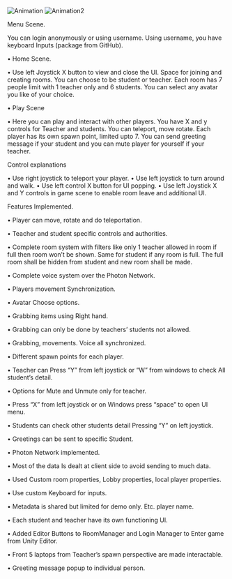 ![Animation](https://user-images.githubusercontent.com/13573647/192381716-dd2a5cc7-5967-4cb5-a378-4b224cccecfc.gif)
![Animation2](https://user-images.githubusercontent.com/13573647/192383595-cbfbd6bc-3151-400a-9bc9-243bdaeea16c.gif)


Menu Scene.

 You can login anonymously or using username. Using username, you have keyboard Inputs (package from GitHub).
 
• Home Scene.

• Use left Joystick X button to view and close the UI. Space for joining and creating rooms. You can choose to be student or teacher. Each room has 7 people limit with 1 teacher only and 6 students. You can select any avatar you like of your choice.

• Play Scene

• Here you can play and interact with other players. You have X and y controls for Teacher and students. You can teleport, move rotate. Each player has its own spawn point, limited upto 7. You can send greeting message if your student and you can mute player for yourself if your teacher.

Control explanations

• Use right joystick to teleport your player.
• Use left joystick to turn around and walk.
• Use left control X button for UI popping.
• Use left Joystick X and Y controls in game scene to enable room leave and additional UI.

Features Implemented.

• Player can move, rotate and do teleportation.

• Teacher and student specific controls and authorities.

• Complete room system with filters like only 1 teacher allowed in room if full then room won’t be 
shown. Same for student if any room is full. The full room shall be hidden from student and new 
room shall be made.

• Complete voice system over the Photon Network.

• Players movement Synchronization.

• Avatar Choose options.

• Grabbing items using Right hand.

• Grabbing can only be done by teachers’ students not allowed.

• Grabbing, movements. Voice all synchronized.

• Different spawn points for each player.

• Teacher can Press “Y” from left joystick or “W” from windows to check All student’s detail.

• Options for Mute and Unmute only for teacher.

• Press “X” from left joystick or on Windows press “space” to open UI menu.

• Students can check other students detail Pressing “Y” on left joystick.

• Greetings can be sent to specific Student.

• Photon Network implemented.

• Most of the data Is dealt at client side to avoid sending to much data.

• Used Custom room properties, Lobby properties, local player properties.

• Use custom Keyboard for inputs.

• Metadata is shared but limited for demo only. Etc. player name.

• Each student and teacher have its own functioning UI.

• Added Editor Buttons to RoomManager and Login Manager to Enter game from Unity Editor.

• Front 5 laptops from Teacher’s spawn perspective are made interactable.

• Greeting message popup to individual person.
